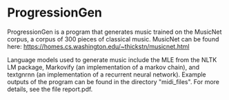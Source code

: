 # ProgressionGen

ProgressionGen is a program that generates music trained on the MusicNet corpus, a corpus of 300 pieces of classical music.
MusicNet can be found here: https://homes.cs.washington.edu/~thickstn/musicnet.html

Language models used to generate music include the MLE from the NLTK LM package, Markovify (an implementation of a markov chain), and textgnrnn (an implementation of a recurrent neural network). Example outputs of the program can be found in the directory "midi_files". For more details, see the file report.pdf. 
